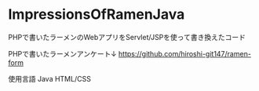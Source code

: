 # ImpressionsOfRamenJava

PHPで書いたラーメンのWebアプリをServlet/JSPを使って書き換えたコード

PHPで書いたラーメンアンケート↓
https://github.com/hiroshi-git147/ramen-form

使用言語
Java HTML/CSS

